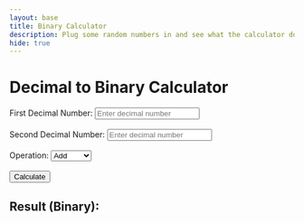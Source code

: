 ```yaml
---
layout: base
title: Binary Calculator
description: Plug some random numbers in and see what the calculator does with it!
hide: true
---
```


<html lang="en">
<head>
    <meta charset="UTF-8">
    <meta name="viewport" content="width=device-width, initial-scale=1.0">
    <title>Decimal to Binary Calculator</title>
</head>
<body>
<h1>Decimal to Binary Calculator</h1>
<form>
    <label for="decimal1">First Decimal Number:</label>
    <input type="number" id="decimal1" name="decimal1" placeholder="Enter decimal number"><br><br>
    <label for="decimal2">Second Decimal Number:</label>
    <input type="number" id="decimal2" name="decimal2" placeholder="Enter decimal number"><br><br>
    <label for="operation">Operation:</label>
    <select id="operation" name="operation">
        <option value="add">Add</option>
        <option value="subtract">Subtract</option>
    </select><br><br>
    <button type="button" onclick="calculate()">Calculate</button>
</form>
<h2>Result (Binary): <span id="result"></span></h2>

<script>
    function calculate() {
        const decimal1 = parseInt(document.getElementById('decimal1').value);
        const decimal2 = parseInt(document.getElementById('decimal2').value);
        const operation = document.getElementById('operation').value;


        let result;


        if (operation === 'add') {
            result = decimal1 + decimal2;
        } else if (operation === 'subtract') {
            result = decimal1 - decimal2;
        }

        document.getElementById('result').textContent = result.toString(2);
    }
</script>

</body>
</html>
